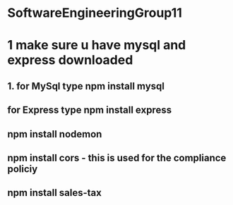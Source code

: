 # SoftwareEngineeringGroup11

# 1 make sure u have mysql and express downloaded
## 1. for MySql type npm install mysql
## for Express type npm install express
## npm install nodemon
## npm install cors  - this is used for the compliance policiy
## npm install sales-tax